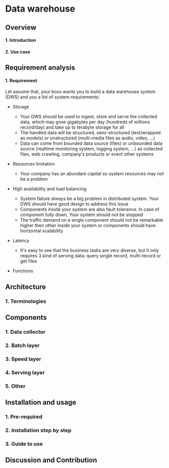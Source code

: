 # Data warehouse
## Overview
#### 1. Introduction
#### 2. Use case
## Requirement analysis
#### 1. Requirement
Let assume that, your boss wants you to build a data warehouse system (DWS) and you a list of system requirements:
* Storage
    * Your DWS should be used to ingest, store and serve the collected data, which may grow gigabytes per day (hundreds of millions record/day) and take up to terabyte storage for all
    * The handled data will be structured, semi-structured (text/wrapped as models) or unstructured (multi-media files as audio, video, ...)
    * Data can come from bounded data source (files) or unbounded data source (realtime monitoring system, logging system, ...) as collected files, web crawling, company's products or event other systems
* Resources limitation
    * Your company has an abundant capital so system resources may not be a problem
* High availability and load balancing
    * System failure always be a big problem in distributed system. Your DWS should have good design to address this issue
    * Components inside your system are also fault tolerance. In case of component fully down, Your system should not be stopped
    * The traffic demand on a single component should not be remarkable higher then other inside your system or components should have horizontal scalability 
* Latency
    * It's easy to see that the business tasks are very diverse, but it only requires 3 kind of serving data: query single record, multi-record or get files
    
* Functions
## Architecture
### 1. Terminologies

## Components
### 1. Data collector
### 2. Batch layer
### 3. Speed layer
### 4. Serving layer
### 5. Other
## Installation and usage
### 1. Pre-required
### 2. Installation step by step
### 3. Guide to use
## Discussion and Contribution

